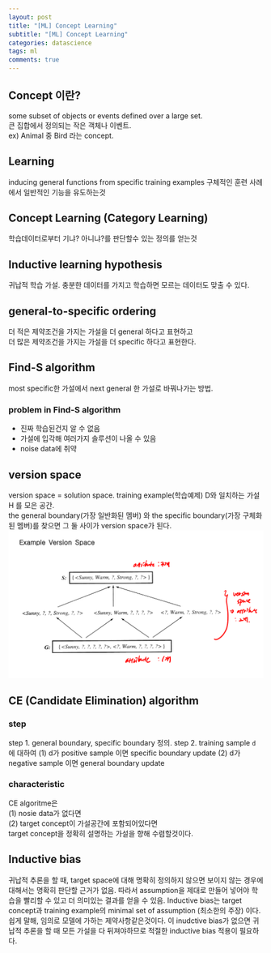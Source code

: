 ```yaml
---
layout: post
title: "[ML] Concept Learning"
subtitle: "[ML] Concept Learning"
categories: datascience
tags: ml
comments: true
---
```


## Concept 이란?
some subset of objects or events defined over a large set.  
큰 집합에서 정의되는 작은 객체나 이벤트.  
ex) Animal 중 Bird 라는 concept.  

## Learning
inducing general functions from specific training examples
구체적인 훈련 사례에서 일반적인 기능을 유도하는것

## Concept Learning (Category Learning)
학습데이터로부터 기냐? 아니냐?를 판단할수 있는 정의를 얻는것 

## Inductive learning hypothesis
귀납적 학습 가설. 충분한 데이터를 가지고 학습하면 모르는 데이터도 맞출 수 있다. 

## general-to-specific ordering
더 적은 제약조건을 가지는 가설을 더 general 하다고 표현하고  
더 많은 제약조건을 가지는 가설을 더 specific 하다고 표현한다.

## Find-S algorithm
most specific한 가설에서 next general 한 가설로 바꿔나가는 방법. 

### problem in Find-S algorithm
- 진짜 학습된건지 알 수 없음
- 가설에 입각해 여러가지 솔루션이 나올 수 있음
- noise data에 취약

## version space
version space = solution space. training example(학습예제) D와 일치하는 가설 H 를 모은 공간.  
the general boundary(가장 일반화된 멤버) 와 the specific boundary(가장 구체화된 멤버)를 찾으면 그 둘 사이가 version space가 된다. 
![version space](https://github.com/berrrrr/berrrrr.github.io/blob/master/_images/99_1.png?raw=true)

## CE (Candidate Elimination) algorithm
### step
step 1. general boundary, specific boundary 정의. 
step 2. training sample `d` 에 대하여
 (1) d가 positive sample 이면 specific boundary update
 (2) d가 negative sample 이면 general boundary update
### characteristic
 CE algoritme은  
 (1) nosie data가 없다면  
 (2) target concept이 가설공간에 포함되어있다면  
 target concept을 정확히 설명하는 가설을 향해 수렴할것이다. 

## Inductive bias
귀납적 추론을 할 때, target space에 대해 명확히 정의하지 않으면 보이지 않는 경우에 대해서는 명확히 판단할 근거가 없음. 따라서 assumption을 제대로 만들어 넣어야 학습을 빨리할 수 있고 더 의미있는 결과를 얻을 수 있음. Inductive bias는 target concept과 training example의 minimal set of assumption (최소한의 주장) 이다. 쉽게 말해, 임의로 모델에 가하는 제약사항같은것이다. 이 inudctive bias가 없으면 귀납적 추론을 할 때 모든 가설을 다 뒤져야하므로 적절한 inductive bias 적용이 필요하다. 
